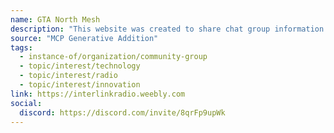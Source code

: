 ```yaml
---
name: GTA North Mesh
description: "This website was created to share chat group information with Meshtastic and MESHCORE enthusiasts."
source: "MCP Generative Addition"
tags:
  - instance-of/organization/community-group
  - topic/interest/technology
  - topic/interest/radio
  - topic/interest/innovation
link: https://interlinkradio.weebly.com
social:
  discord: https://discord.com/invite/8qrFp9upWk
---
```

